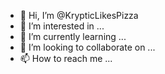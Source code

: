 - 👋 Hi, I’m @KrypticLikesPizza
- 👀 I’m interested in ...
- 🌱 I’m currently learning ...
- 💞️ I’m looking to collaborate on ...
- 📫 How to reach me ...

<!---
KrypticLikesPizza/KrypticLikesPizza is a ✨ special ✨ repository because its `README.md` (this file) appears on your GitHub profile.
You can click the Preview link to take a look at your changes.
--->
